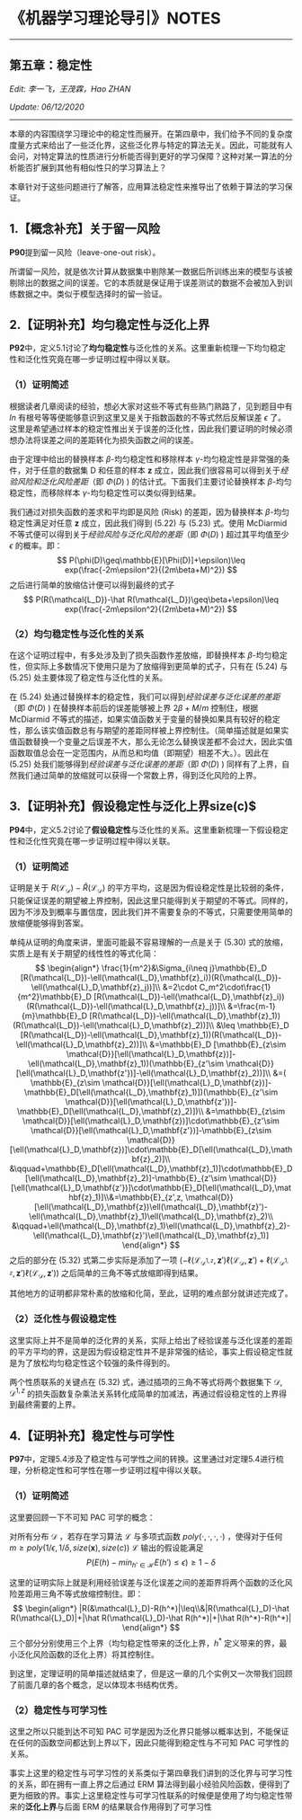 # 《机器学习理论导引》NOTES

---

## 第五章：稳定性

*Edit: 李一飞，王茂霖，Hao ZHAN*

*Update: 06/12/2020*

---

本章的内容围绕学习理论中的稳定性而展开。在第四章中，我们给予不同的复杂度度量方式来给出了一些泛化界，这些泛化界与特定的算法无关。因此，可能就有人会问，对特定算法的性质进行分析能否得到更好的学习保障？这种对某一算法的分析能否扩展到其他有相似性只的学习算法上？

本章针对于这些问题进行了解答，应用算法稳定性来推导出了依赖于算法的学习保证。

## 1.【概念补充】关于留一风险

**P90**提到留一风险（leave-one-out risk）。

所谓留一风险，就是依次计算从数据集中剔除某一数据后所训练出来的模型与该被剔除出的数据之间的误差。它的本质就是保证用于误差测试的数据不会被加入到训练数据之中。类似于模型选择时的留一验证。



## 2.【证明补充】均匀稳定性与泛化上界

**P92**中，定义5.1讨论了**均匀稳定性**与泛化性的关系。这里重新梳理一下均匀稳定性和泛化性究竟在哪一步证明过程中得以关联。

### （1）证明简述

根据读者几章阅读的经验，想必大家对这些不等式有些熟门熟路了，见到题目中有 $ln$ 有根号等等便能够意识到这里又是关于指数函数的不等式然后反解误差 $\epsilon$ 了。这里是希望通过样本的稳定性推出关于误差的泛化性，因此我们要证明的时候必须想办法将误差之间的差距转化为损失函数之间的误差。

由于定理中给出的替换样本 $\beta$-均匀稳定性和移除样本 $\gamma$-均匀稳定性是非常强的条件，对于任意的数据集 D 和任意的样本 **z** 成立，因此我们很容易可以得到关于*经验风险和泛化风险差距*（即 $\Phi(D)$ ) 的估计式。下面我们主要讨论替换样本 $\beta$-均匀稳定性，而移除样本 $\gamma$-均匀稳定性可以类似得到结果。

我们通过对损失函数的差求和平均即是风险 (Risk) 的差距，因为替换样本 $\beta$-均匀稳定性满足对任意 **z** 成立，因此我们得到 (5.22) 与 (5.23) 式。使用 McDiarmid 不等式便可以得到关于*经验风险与泛化风险的差距*（即 $\Phi(D)$ ) 超过其平均值至少 $\epsilon$ 的概率。即：
$$
P(\phi(D)\geq\mathbb{E}[\Phi(D)]+\epsilon)\leq exp(\frac{-2m\epsilon^2}{(2m\beta+M)^2})
$$
之后进行简单的放缩估计便可以得到最终的式子
$$
P(R(\mathcal{L_D})-\hat R(\mathcal{L_D})\geq\beta+\epsilon)\leq exp(\frac{-2m\epsilon^2}{(2m\beta+M)^2})
$$

### （2）均匀稳定性与泛化性的关系

在这个证明过程中，有多处涉及到了损失函数作差放缩，即替换样本 $\beta$-均匀稳定性，但实际上多数情况下使用只是为了放缩得到更简单的式子，只有在 (5.24) 与 (5.25) 处主要体现了稳定性与泛化性的关系。

在 (5.24) 处通过替换样本的稳定性，我们可以得到*经验误差与泛化误差的差距*（即 $\Phi(D)$ ) 在替换样本前后的误差能够被上界 $2\beta+M/m$ 控制住，根据 McDiarmid 不等式的描述，如果实值函数关于变量的替换如果具有较好的稳定性，那么该实值函数总有与期望的差距同样被上界控制住。（简单描述就是如果实值函数替换一个变量之后误差不大，那么无论怎么替换误差都不会过大，因此实值函数取值总会在一定范围内，从而总和均值（即期望）相差不大。）。因此在 (5.25) 处我们能够得到*经验误差与泛化误差的差距*（即 $\Phi(D)$ ) 同样有了上界，自然我们通过简单的放缩就可以获得一个常数上界，得到泛化风险的上界。



## 3.【证明补充】假设稳定性与泛化上界size(c)$

**P94**中，定义5.2讨论了**假设稳定性**与泛化性的关系。这里重新梳理一下假设稳定性和泛化性究竟在哪一步证明过程中得以关联。

### （1）证明简述

证明是关于 $R(\mathcal{L_D})-\hat R(\mathcal{L_D})$ 的平方平均，这是因为假设稳定性是比较弱的条件，只能保证误差的期望被上界控制，因此这里只能得到关于期望的不等式。同样的，因为不涉及到概率与置信度，因此我们并不需要复杂的不等式，只需要使用简单的放缩便能够得到答案。

单纯从证明的角度来讲，里面可能最不容易理解的一点是关于 (5.30) 式的放缩，实质上是有关于期望的线性性的等式化简：
$$
\begin{align*}
\frac{1}{m^2}&\Sigma_{i\neq j}\mathbb{E}_D
[R(\mathcal{L_D})-\ell(\mathcal{L_D},\mathbf{z}_i))(R(\mathcal{L_D})-\ell(\mathcal{L}_D,\mathbf{z}_j))]\\
&=2\cdot C_m^2\cdot\frac{1}{m^2}\mathbb{E}_D
[R(\mathcal{L_D})-\ell(\mathcal{L_D},\mathbf{z}_i))(R(\mathcal{L_D})-\ell(\mathcal{L}_D,\mathbf{z}_j))]\\
&=\frac{m-1}{m}\mathbb{E}_D
[R(\mathcal{L_D})-\ell(\mathcal{L_D},\mathbf{z}_1))(R(\mathcal{L_D})-\ell(\mathcal{L}_D,\mathbf{z}_2))]\\
&\leq \mathbb{E}_D
[R(\mathcal{L_D})-\ell(\mathcal{L_D},\mathbf{z}_1))(R(\mathcal{L_D})-\ell(\mathcal{L}_D,\mathbf{z}_2))]\\
&=\mathbb{E}_D
[\mathbb{E}_{z\sim \mathcal{D}}[\ell(\mathcal{L}_D,\mathbf{z})]-\ell(\mathcal{L_D},\mathbf{z}_1))(\mathbb{E}_{z'\sim \mathcal{D}}[\ell(\mathcal{L}_D,\mathbf{z'})]-\ell(\mathcal{L}_D,\mathbf{z}_2))]\\
&=(
\mathbb{E}_{z\sim \mathcal{D}}[\ell(\mathcal{L}_D,\mathbf{z})]-\mathbb{E}_D[\ell(\mathcal{L_D},\mathbf{z}_1)])(\mathbb{E}_{z'\sim \mathcal{D}}[\ell(\mathcal{L}_D,\mathbf{z'})]-\mathbb{E}_D[\ell(\mathcal{L_D},\mathbf{z}_2)])\\
&=\mathbb{E}_{z\sim \mathcal{D}}[\ell(\mathcal{L}_D,\mathbf{z})]\cdot\mathbb{E}_{z'\sim \mathcal{D}}[\ell(\mathcal{L}_D,\mathbf{z'})]-\mathbb{E}_{z\sim \mathcal{D}}[\ell(\mathcal{L}_D,\mathbf{z})]\cdot\mathbb{E}_D[\ell(\mathcal{L_D},\mathbf{z}_2)]\\
&\qquad+\mathbb{E}_D[\ell(\mathcal{L_D},\mathbf{z}_1)]\cdot\mathbb{E}_D[\ell(\mathcal{L_D},\mathbf{z}_2)]-\mathbb{E}_{z'\sim \mathcal{D}}[\ell(\mathcal{L}_D,\mathbf{z'})]\cdot\mathbb{E}_D[\ell(\mathcal{L_D},\mathbf{z}_1)]\\&=\mathbb{E}_{z',z, \mathcal{D}}[\ell(\mathcal{L_D},\mathbf{z})\ell(\mathcal{L_D},\mathbf{z}')-\ell(\mathcal{L_D},\mathbf{z}_1)\ell(\mathcal{L_D},\mathbf{z}_2)\\
&\qquad+\ell(\mathcal{L_D},\mathbf{z}_1)\ell(\mathcal{L_D},\mathbf{z}_2)-\ell(\mathcal{L_D},\mathbf{z}')\ell(\mathcal{L_D},\mathbf{z}_1)]
\end{align*}
$$
之后的部分在 (5.32) 式第二步实际是添加了一项 $(-\ell(\mathcal{L_{D^{1,\mathbb{z}}}},\mathbf{z}')\ell(\mathcal{L_D},\mathbf{z}')+\ell(\mathcal{L_{D^{1,\mathbb{z}}}},\mathbf{z}')\ell(\mathcal{L_D},\mathbf{z}'))$ 之后简单的三角不等式放缩即得到结果。

其他地方的证明都非常朴素的放缩和化简，至此，证明的难点部分就讲述完成了。

### （2）泛化性与假设稳定性

这里实际上并不是简单的泛化界的关系，实际上给出了经验误差与泛化误差的差距的平方平均的界，这是因为假设稳定性并不是非常强的结论，事实上假设稳定性就是为了放松均匀稳定性这个较强的条件得到的。

两个性质联系的关键点在 (5.32) 式，通过插项的三角不等式将两个数据集下 $\mathcal{D},\mathcal{D}^{1,z}$ 的损失函数复杂乘法关系转化成简单的加减法，再通过假设稳定性的上界得到最终需要的上界。



## 4.【证明补充】稳定性与可学性

**P97**中，定理5.4涉及了稳定性与可学性之间的转换。这里通过对定理5.4进行梳理，分析稳定性和可学性在哪一步证明过程中得以关联。

### （1）证明简述

这里要回顾一下不可知 PAC 可学的概念：

对所有分布 $\mathcal{D}$ ，若存在学习算法 $\mathcal{L}$ 与多项式函数 $poly(\cdot,\cdot,\cdot,\cdot)$ ，使得对于任何 $m\geq poly(1/\epsilon,1/\delta,size(\mathbf{x}),size(c))$ $\mathcal{L}$ 输出的假设能满足
$$
   	P\big(E(h)-min_{h'\in\mathcal{H}}E(h')\leq\epsilon\big)\geq1-\delta
$$

这里的证明实际上就是利用经验误差与泛化误差之间的差距界将两个函数的泛化风险差距用三角不等式放缩控制住。即：
$$
\begin{align*}
|R(&\mathcal{L}_D)-R(h^*)|\leq\\&|R(\mathcal{L}_D)-\hat R(\mathcal{L}_D)|+|\hat R(\mathcal{L}_D)-\hat R(h^*)|+|\hat R(h^*)-R(h^*)|
\end{align*}
$$
三个部分分别使用三个上界（均匀稳定性带来的泛化上界，$h^*$ 定义带来的界，最小泛化风险函数的泛化上界）将其控制住。

到这里，定理证明的简单描述就结束了，但是这一章的几个实例又一次带我们回顾了前面几章的各个概念，足以体现本书结构优秀。

### （2）稳定性与可学习性

这里之所以只能到达不可知 PAC 可学是因为泛化界只能够以概率达到，不能保证在任何的函数空间都达到上界以下，因此只能得到稳定性与不可知 PAC 可学性的关系。

事实上这里的稳定性与可学习性的关系类似于第四章我们讲到的泛化界与可学习性的关系，即在拥有一直上界之后通过 ERM 算法得到最小经验风险函数，便得到了更为细致的界。事实上这里稳定性与可学习性联系的时候便是使用了均匀稳定性带来的**泛化上界**与后面 ERM 的结果联合作用得到了可学习性



